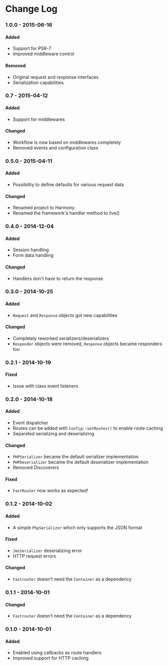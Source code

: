 # Change Log

### 1.0.0 - 2015-06-16

#### Added
- Support for PSR-7
- Improved middleware control

#### Removed
- Original request and response interfaces
- Serialization capabilities

### 0.7 - 2015-04-12

#### Added
- Support for middlewares

#### Changed
- Workflow is now based on middlewares completely
- Removed events and configuration class

### 0.5.0 - 2015-04-11

#### Added
- Possibility to define defaults for various request data

#### Changed
- Renamed project to Harmony
- Renamed the framework's handler method to live()

### 0.4.0 - 2014-12-04

#### Added
- Session handling
- Form data handling

#### Changed
- Handlers don't have to return the response

### 0.3.0 - 2014-10-25

#### Added
- ``Request`` and ``Response`` objects got new capabilities

#### Changed
- Completely reworked serializers/deserializers
- ``Responder`` objects were removed, ``Response`` objects became responders too

### 0.2.1 - 2014-10-19

#### Fixed
- Issue with class event listeners

### 0.2.0 - 2014-10-18

#### Added
- Event dispatcher
- Routes can be added with ``Config::setRoutes()`` to enable route caching
- Separated serializing and deserializing

#### Changed
- ``PHPSerializer`` became the default serializer implementation
- ``PHPDeserializer`` became the default deserializer implementation
- Removed Discoverers

#### Fixed
- ``FastRouter`` now works as expected!

### 0.1.2 - 2014-10-02

#### Added
- A simple ``PhpSerializer`` which only supports the JSON format

#### Fixed
- ``JmsSerializer`` deserializing error
- HTTP request errors

#### Changed
- ``Fastrouter`` doesn't need the ``Container`` as a dependency

### 0.1.1 - 2014-10-01

#### Changed
- ``Fastrouter`` doesn't need the ``Container`` as a dependency

### 0.1.0 - 2014-10-01

#### Added
- Enabled using callbacks as route handlers
- Improved support for HTTP caching